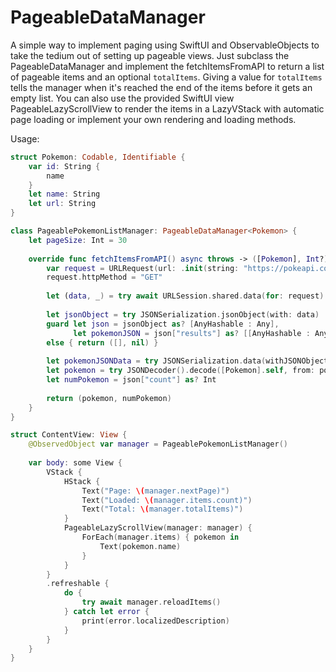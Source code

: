 # PageableDataManager

A simple way to implement paging using SwiftUI and ObservableObjects to take the tedium out of setting up pageable views. Just subclass the PageableDataManager and implement the fetchItemsFromAPI to return a list of pageable items and an optional `totalItems`. Giving a value for `totalItems` tells the manager when it's reached the end of the items before it gets an empty list. You can also use the provided SwiftUI view PageableLazyScrollView to render the items in a LazyVStack with automatic page loading or implement your own rendering and loading methods.

Usage:

```swift
struct Pokemon: Codable, Identifiable {
    var id: String {
        name
    }
    let name: String
    let url: String
}

class PageablePokemonListManager: PageableDataManager<Pokemon> {
    let pageSize: Int = 30
    
    override func fetchItemsFromAPI() async throws -> ([Pokemon], Int?) {
        var request = URLRequest(url: .init(string: "https://pokeapi.co/api/v2/pokemon?limit=\(pageSize)&offset=\(pageSize * nextPage)")!, cachePolicy: .useProtocolCachePolicy, timeoutInterval: 10.0)
        request.httpMethod = "GET"
        
        let (data, _) = try await URLSession.shared.data(for: request)
        
        let jsonObject = try JSONSerialization.jsonObject(with: data)
        guard let json = jsonObject as? [AnyHashable : Any],
              let pokemonJSON = json["results"] as? [[AnyHashable : Any]]
        else { return ([], nil) }
        
        let pokemonJSONData = try JSONSerialization.data(withJSONObject: pokemonJSON)
        let pokemon = try JSONDecoder().decode([Pokemon].self, from: pokemonJSONData)
        let numPokemon = json["count"] as? Int
        
        return (pokemon, numPokemon)
    }
}

struct ContentView: View {
    @ObservedObject var manager = PageablePokemonListManager()
    
    var body: some View {
        VStack {
            HStack {
                Text("Page: \(manager.nextPage)")
                Text("Loaded: \(manager.items.count)")
                Text("Total: \(manager.totalItems)")
            }
            PageableLazyScrollView(manager: manager) {
                ForEach(manager.items) { pokemon in
                    Text(pokemon.name)
                }
            }
        }
        .refreshable {
            do {
                try await manager.reloadItems()
            } catch let error {
                print(error.localizedDescription)
            }
        }
    }
}
```

